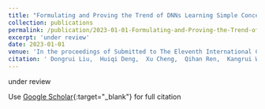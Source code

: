 ```yaml
---
title: "Formulating and Proving the Trend of DNNs Learning Simple Concepts"
collection: publications
permalink: /publication/2023-01-01-Formulating-and-Proving-the-Trend-of-DNNs-Learning-Simple-Concepts
excerpt: 'under review'
date: 2023-01-01
venue: 'In the proceedings of Submitted to The Eleventh International Conference on Learning Representations'
citation: ' Dongrui Liu,  Huiqi Deng,  Xu Cheng,  Qihan Ren,  Kangrui Wang,  Quanshi Zhang, &quot;Formulating and Proving the Trend of DNNs Learning Simple Concepts.&quot; In the proceedings of Submitted to The Eleventh International Conference on Learning Representations, 2023.'
---
```

under review

Use [Google Scholar](https://scholar.google.com/scholar?q=Formulating+and+Proving+the+Trend+of+DNNs+Learning+Simple+Concepts){:target="_blank"} for full citation